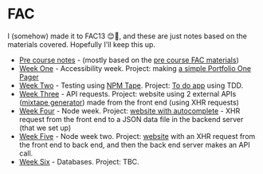 # FAC

I (somehow) made it to FAC13 😊🎉, and these are just notes based on the materials covered. Hopefully I'll keep this up.

*   [Pre course notes](https://github.com/helenzhou6/FAC-Notes/blob/master/precourse.markdown) - (mostly based on the [pre course FAC materials](https://github.com/foundersandcoders/master-reference/tree/master/coursebook/precourse))
*   [Week One](https://github.com/helenzhou6/FAC-Notes/blob/master/weekOne.md) - Accessibility week. Project: making [a simple Portfolio One Pager](https://github.com/fac-13/plhh)
*   [Week Two](https://github.com/helenzhou6/FAC-Notes/blob/master/weekTwo.md) - Testing using [NPM Tape](https://www.npmjs.com/package/tape). Project: [To do app](https://github.com/fac-13/PLHH-ToDo) using TDD.
*   [Week Three](https://github.com/helenzhou6/FAC-Notes/blob/master/weekThree.md) - API requests. Project: website using 2 external APIs ([mixtape generator](https://github.com/fac-13/vith-Mixtape)) made from the front end (using XHR requests)
*   [Week Four](https://github.com/helenzhou6/FAC-Notes/blob/master/weekFour.md) - Node week. Project: [website with autocomplete](https://github.com/fac-13/vithAutocomplete) - XHR request from the front end to a JSON data file in the backend server (that we set up)
*   [Week Five](https://github.com/helenzhou6/FAC-Notes/blob/master/weekFive.md) - Node week two. Project: [website](https://github.com/fac-13/jeth) with an XHR request from the front end to back end, and then the back end server makes an API call.
*   [Week Six](https://github.com/helenzhou6/FAC-Notes/blob/master/weekSix.md) - Databases. Project: TBC.